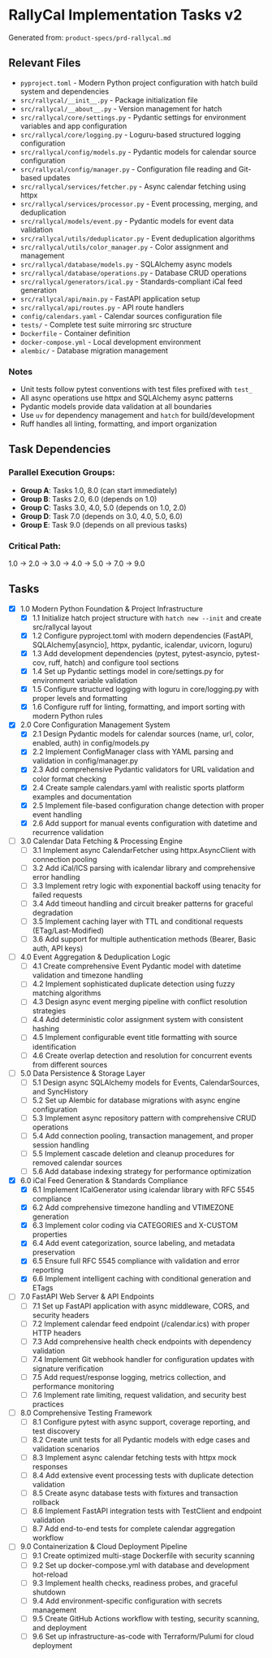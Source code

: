 # RallyCal Implementation Tasks v2

Generated from: `product-specs/prd-rallycal.md`

## Relevant Files

- `pyproject.toml` - Modern Python project configuration with hatch build system and dependencies
- `src/rallycal/__init__.py` - Package initialization file
- `src/rallycal/__about__.py` - Version management for hatch
- `src/rallycal/core/settings.py` - Pydantic settings for environment variables and app configuration
- `src/rallycal/core/logging.py` - Loguru-based structured logging configuration
- `src/rallycal/config/models.py` - Pydantic models for calendar source configuration
- `src/rallycal/config/manager.py` - Configuration file reading and Git-based updates
- `src/rallycal/services/fetcher.py` - Async calendar fetching using httpx
- `src/rallycal/services/processor.py` - Event processing, merging, and deduplication
- `src/rallycal/models/event.py` - Pydantic models for event data validation
- `src/rallycal/utils/deduplicator.py` - Event deduplication algorithms
- `src/rallycal/utils/color_manager.py` - Color assignment and management
- `src/rallycal/database/models.py` - SQLAlchemy async models
- `src/rallycal/database/operations.py` - Database CRUD operations
- `src/rallycal/generators/ical.py` - Standards-compliant iCal feed generation
- `src/rallycal/api/main.py` - FastAPI application setup
- `src/rallycal/api/routes.py` - API route handlers
- `config/calendars.yaml` - Calendar sources configuration file
- `tests/` - Complete test suite mirroring src structure
- `Dockerfile` - Container definition
- `docker-compose.yml` - Local development environment
- `alembic/` - Database migration management

### Notes

- Unit tests follow pytest conventions with test files prefixed with `test_`
- All async operations use httpx and SQLAlchemy async patterns
- Pydantic models provide data validation at all boundaries
- Use `uv` for dependency management and `hatch` for build/development
- Ruff handles all linting, formatting, and import organization

## Task Dependencies

### Parallel Execution Groups:
- **Group A**: Tasks 1.0, 8.0 (can start immediately)
- **Group B**: Tasks 2.0, 6.0 (depends on 1.0)
- **Group C**: Tasks 3.0, 4.0, 5.0 (depends on 1.0, 2.0)
- **Group D**: Task 7.0 (depends on 3.0, 4.0, 5.0, 6.0)
- **Group E**: Task 9.0 (depends on all previous tasks)

### Critical Path:
1.0 → 2.0 → 3.0 → 4.0 → 5.0 → 7.0 → 9.0

## Tasks

- [x] 1.0 Modern Python Foundation & Project Infrastructure
  - [x] 1.1 Initialize hatch project structure with `hatch new --init` and create src/rallycal layout
  - [x] 1.2 Configure pyproject.toml with modern dependencies (FastAPI, SQLAlchemy[asyncio], httpx, pydantic, icalendar, uvicorn, loguru)
  - [x] 1.3 Add development dependencies (pytest, pytest-asyncio, pytest-cov, ruff, hatch) and configure tool sections
  - [x] 1.4 Set up Pydantic settings model in core/settings.py for environment variable validation
  - [x] 1.5 Configure structured logging with loguru in core/logging.py with proper levels and formatting
  - [x] 1.6 Configure ruff for linting, formatting, and import sorting with modern Python rules

- [x] 2.0 Core Configuration Management System
  - [x] 2.1 Design Pydantic models for calendar sources (name, url, color, enabled, auth) in config/models.py
  - [x] 2.2 Implement ConfigManager class with YAML parsing and validation in config/manager.py
  - [x] 2.3 Add comprehensive Pydantic validators for URL validation and color format checking
  - [x] 2.4 Create sample calendars.yaml with realistic sports platform examples and documentation
  - [x] 2.5 Implement file-based configuration change detection with proper event handling
  - [x] 2.6 Add support for manual events configuration with datetime and recurrence validation

- [ ] 3.0 Calendar Data Fetching & Processing Engine
  - [ ] 3.1 Implement async CalendarFetcher using httpx.AsyncClient with connection pooling
  - [ ] 3.2 Add iCal/ICS parsing with icalendar library and comprehensive error handling
  - [ ] 3.3 Implement retry logic with exponential backoff using tenacity for failed requests
  - [ ] 3.4 Add timeout handling and circuit breaker patterns for graceful degradation
  - [ ] 3.5 Implement caching layer with TTL and conditional requests (ETag/Last-Modified)
  - [ ] 3.6 Add support for multiple authentication methods (Bearer, Basic auth, API keys)

- [ ] 4.0 Event Aggregation & Deduplication Logic
  - [ ] 4.1 Create comprehensive Event Pydantic model with datetime validation and timezone handling
  - [ ] 4.2 Implement sophisticated duplicate detection using fuzzy matching algorithms
  - [ ] 4.3 Design async event merging pipeline with conflict resolution strategies
  - [ ] 4.4 Add deterministic color assignment system with consistent hashing
  - [ ] 4.5 Implement configurable event title formatting with source identification
  - [ ] 4.6 Create overlap detection and resolution for concurrent events from different sources

- [ ] 5.0 Data Persistence & Storage Layer
  - [ ] 5.1 Design async SQLAlchemy models for Events, CalendarSources, and SyncHistory
  - [ ] 5.2 Set up Alembic for database migrations with async engine configuration
  - [ ] 5.3 Implement async repository pattern with comprehensive CRUD operations
  - [ ] 5.4 Add connection pooling, transaction management, and proper session handling
  - [ ] 5.5 Implement cascade deletion and cleanup procedures for removed calendar sources
  - [ ] 5.6 Add database indexing strategy for performance optimization

- [x] 6.0 iCal Feed Generation & Standards Compliance
  - [x] 6.1 Implement ICalGenerator using icalendar library with RFC 5545 compliance
  - [x] 6.2 Add comprehensive timezone handling and VTIMEZONE generation
  - [x] 6.3 Implement color coding via CATEGORIES and X-CUSTOM properties
  - [x] 6.4 Add event categorization, source labeling, and metadata preservation
  - [x] 6.5 Ensure full RFC 5545 compliance with validation and error reporting
  - [x] 6.6 Implement intelligent caching with conditional generation and ETags

- [ ] 7.0 FastAPI Web Server & API Endpoints
  - [ ] 7.1 Set up FastAPI application with async middleware, CORS, and security headers
  - [ ] 7.2 Implement calendar feed endpoint (/calendar.ics) with proper HTTP headers
  - [ ] 7.3 Add comprehensive health check endpoints with dependency validation
  - [ ] 7.4 Implement Git webhook handler for configuration updates with signature verification
  - [ ] 7.5 Add request/response logging, metrics collection, and performance monitoring
  - [ ] 7.6 Implement rate limiting, request validation, and security best practices

- [ ] 8.0 Comprehensive Testing Framework
  - [ ] 8.1 Configure pytest with async support, coverage reporting, and test discovery
  - [ ] 8.2 Create unit tests for all Pydantic models with edge cases and validation scenarios
  - [ ] 8.3 Implement async calendar fetching tests with httpx mock responses
  - [ ] 8.4 Add extensive event processing tests with duplicate detection validation
  - [ ] 8.5 Create async database tests with fixtures and transaction rollback
  - [ ] 8.6 Implement FastAPI integration tests with TestClient and endpoint validation
  - [ ] 8.7 Add end-to-end tests for complete calendar aggregation workflow

- [ ] 9.0 Containerization & Cloud Deployment Pipeline
  - [ ] 9.1 Create optimized multi-stage Dockerfile with security scanning
  - [ ] 9.2 Set up docker-compose.yml with database and development hot-reload
  - [ ] 9.3 Implement health checks, readiness probes, and graceful shutdown
  - [ ] 9.4 Add environment-specific configuration with secrets management
  - [ ] 9.5 Create GitHub Actions workflow with testing, security scanning, and deployment
  - [ ] 9.6 Set up infrastructure-as-code with Terraform/Pulumi for cloud deployment
